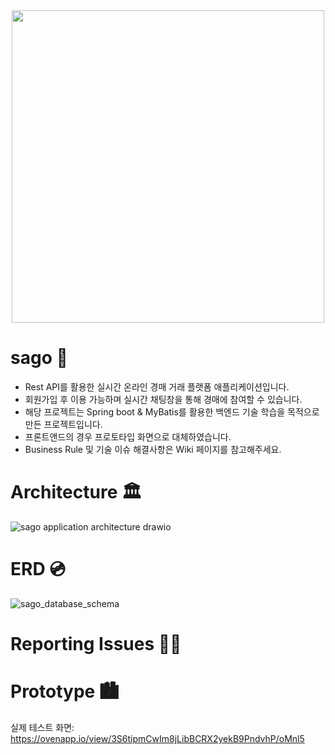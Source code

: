 <div id="project_logo" align="center" >
  <img src="https://user-images.githubusercontent.com/15176192/144699806-1ce60d8b-3f9d-4c86-8b74-75baa37eb4d4.png" width="500" height="500" />
</div>


# sago 🎨
- Rest API를 활용한 실시간 온라인 경매 거래 플랫폼 애플리케이션입니다.
- 회원가입 후 이용 가능하며 실시간 채팅창을 통해 경매에 참여할 수 있습니다.
- 해당 프로젝트는 Spring boot & MyBatis를 활용한 백엔드 기술 학습을 목적으로 만든 프로젝트입니다.
- 프론트앤드의 경우 프로토타입 화면으로 대체하였습니다.
- Business Rule 및 기술 이슈 해결사항은 Wiki 페이지를 참고해주세요.

# Architecture 🏛
![sago application architecture drawio](https://user-images.githubusercontent.com/15176192/144971394-d3590542-a820-4cfd-9b6a-516c7a113355.png)

# ERD 💿
![sago_database_schema](https://user-images.githubusercontent.com/15176192/144553411-2cc18c07-c414-4dc6-915f-d6a46e773877.jpg)

# Reporting Issues 👩‍💻

# Prototype 🏙

실제 테스트 화면: https://ovenapp.io/view/3S6tipmCwIm8jLibBCRX2yekB9PndvhP/oMnl5
